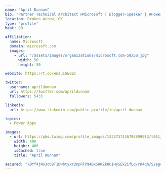 ```yaml
---
name: "April Dunnam"
bio: "Partner Technical Architect @Microsoft | Blogger-Speaker | #PowerApps, #PowerAutomate, #Office365, #SharePoint | #WIT | #Karaoke Queen"
location: Broken Arrow, OK
type: "profile"
heat: 89

affiliation:
  name: Microsoft
  domain: microsoft.com
  images:
    - url: "/assets/images/organizations/microsoft.com-50x50.jpg"
      width: 50
      height: 50

website: https://t.co/enJuiGEQZc

twitter:
  username: aprildunnam
  url: https://twitter.com/aprildunnam
  followers: 5433

linkedin:
  url: https://www.linkedin.com/public-profile/in/april-dunnam

topics:
  - Power Apps

images:
  - url: https://pbs.twimg.com/profile_images/1323737136793899013/t0S1j_uM_400x400.jpg
    width: 400
    height: 400
    isCached: true
    title: "April Dunnam"

secured: "kBYf4jWo3c69T1DwbtyxY2mpRlP94BxSKKZkHUIHySEk2ifLq/rD4qh/S2egcAQnNTO3mQyRlocJF+vOLTCQA1k73RvnZpWuThBlMtuTJePlxpXdLLdfexHa6TebJXA6+2T0E09vqfPXwGDaXAoL06lszxCVVHQeYYAL+25F5YOzM8BNp5IuvdBi+nKOebuC5C3tDqerPsF3FGe2cqFDekQsNZkjx8aNn5JO11C/6TlZmcg//FPW9mtll+Ib/R753ICBuCxp8eadqreV5axD0Qe1WvQyYmEei9OIi+0dsHm+TvgUwXAwP8EF/NRLE5IVI+/38pYyX9gVrK0k+YHcX+UGyYuSODcQAnn/EpAQEyagQLbdIjEggjgV2e4mQoSgQeVT0aA7yQdZ1d/MBRawa090TBJF7NhONS+cjwNrqC4=;bHYYc+4AkFeYGgmEfjpCgg=="
---
```


